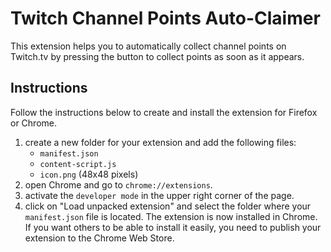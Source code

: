 # Twitch Channel Points Auto-Claimer

This extension helps you to automatically collect channel points on Twitch.tv by pressing the button to collect points as soon as it appears.

## Instructions

Follow the instructions below to create and install the extension for Firefox or Chrome.

1. create a new folder for your extension and add the following files:
   - `manifest.json`
   - `content-script.js`
   - `icon.png` (48x48 pixels)
2. open Chrome and go to `chrome://extensions`.
3. activate the `developer mode` in the upper right corner of the page.
4. click on "Load unpacked extension" and select the folder where your `manifest.json` file is located.
   The extension is now installed in Chrome. If you want others to be able to install it easily, you need to publish your extension to the Chrome Web Store.

